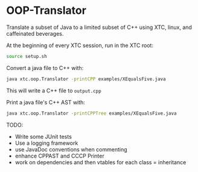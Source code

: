 OOP-Translator
==============
Translate a subset of Java to a limited subset of C++ using XTC, linux, and caffeinated beverages.

At the beginning of every XTC session, run in the XTC root:
```sh
source setup.sh
```

Convert a java file to C++ with:
```sh
java xtc.oop.Translator -printCPP examples/XEqualsFive.java
```
This will write a C++ file to ```output.cpp```

Print a java file's C++ AST with:
```sh
java xtc.oop.Translator -printCPPTree examples/XEqualsFive.java
```

TODO:
* Write some JUnit tests
* Use a logging framework
* use JavaDoc conventions when commenting
* enhance CPPAST and CCCP Printer
* work on dependencies and then vtables for each class = inheritance

